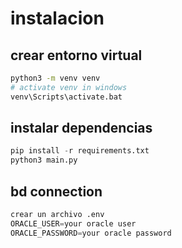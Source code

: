 # instalacion
## crear entorno virtual
```bash
python3 -m venv venv
# activate venv in windows
venv\Scripts\activate.bat
```
## instalar dependencias
```python
pip install -r requirements.txt
python3 main.py
```
## bd connection

```python
crear un archivo .env
ORACLE_USER=your oracle user
ORACLE_PASSWORD=your oracle password